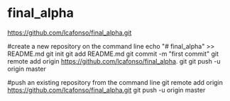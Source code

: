 # final_alpha
https://github.com/lcafonso/final_alpha.git


#create a new repository on the command line
echo "# final_alpha" >> README.md 
git init 
git add README.md 
git commit -m "first commit" 
git remote add origin https://github.com/lcafonso/final_alpha.
git git push -u origin master 


#push an existing repository from the command line
git remote add origin https://github.com/lcafonso/final_alpha.git 
git push -u origin master
